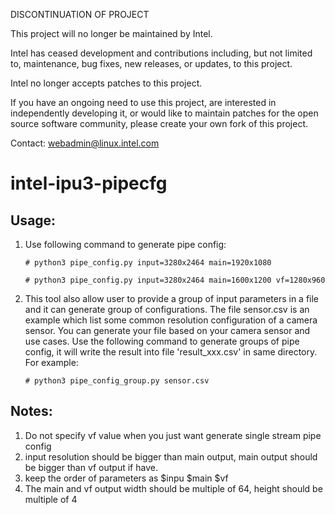 DISCONTINUATION OF PROJECT

This project will no longer be maintained by Intel.

Intel has ceased development and contributions including, but not limited to, maintenance, bug fixes, new releases, or updates, to this project.  

Intel no longer accepts patches to this project.

If you have an ongoing need to use this project, are interested in independently developing it, or would like to maintain patches for the open source software community, please create your own fork of this project.  

Contact: webadmin@linux.intel.com
# intel-ipu3-pipecfg
## Usage:
1. Use following command to generate pipe config:

    `# python3 pipe_config.py input=3280x2464 main=1920x1080`

    `# python3 pipe_config.py input=3280x2464 main=1600x1200 vf=1280x960`

2. This tool also allow user to provide a group of input parameters in a file and
   it can generate group of configurations. The file sensor.csv is an example
   which list some common resolution configuration of a camera sensor. You can
   generate your file based on your camera sensor and use cases. Use the
   following command to generate groups of pipe config, it will write the result
   into file 'result_xxx.csv' in same directory.
   For example:

   `# python3 pipe_config_group.py sensor.csv`

## Notes:
1. Do not specify vf value when you just want generate single stream
   pipe config
2. input resolution should be bigger than main output, main output should be
   bigger than vf output if have.
3. keep the order of parameters as $inpu $main $vf
4. The main and vf output width should be multiple of 64, height should be
   multiple of 4
